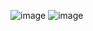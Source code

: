 ![image](https://github.com/user-attachments/assets/ac034b0b-c062-436e-8b08-201a29250a16)
![image](https://github.com/user-attachments/assets/c10a4159-49c0-44d2-9c5d-63efc6bdd99e)
